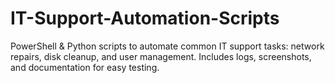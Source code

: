 # IT-Support-Automation-Scripts
PowerShell &amp; Python scripts to automate common IT support tasks: network repairs, disk cleanup, and user management. Includes logs, screenshots, and documentation for easy testing.
